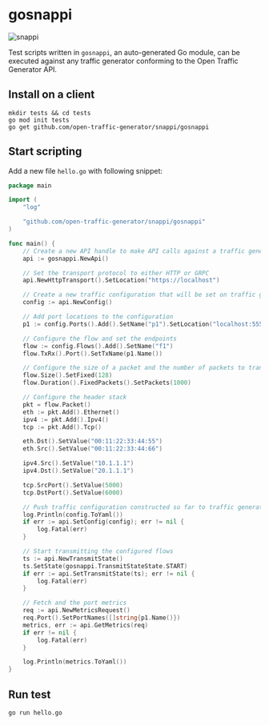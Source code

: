 # gosnappi

![snappi](https://github.com/open-traffic-generator/snappi/raw/main/snappi-logo.png)

Test scripts written in `gosnappi`, an auto-generated Go module, can be executed against any traffic generator conforming to the Open Traffic Generator API.

## Install on a client

```Shell
mkdir tests && cd tests
go mod init tests
go get github.com/open-traffic-generator/snappi/gosnappi
```

## Start scripting

Add a new file `hello.go` with following snippet:

```Go
package main

import (
    "log"

    "github.com/open-traffic-generator/snappi/gosnappi"
)

func main() {
    // Create a new API handle to make API calls against a traffic generator
    api := gosnappi.NewApi()

    // Set the transport protocol to either HTTP or GRPC
    api.NewHttpTransport().SetLocation("https://localhost")

    // Create a new traffic configuration that will be set on traffic generator
    config := api.NewConfig()

    // Add port locations to the configuration
    p1 := config.Ports().Add().SetName("p1").SetLocation("localhost:5555")

    // Configure the flow and set the endpoints
    flow := config.Flows().Add().SetName("f1")
    flow.TxRx().Port().SetTxName(p1.Name())

    // Configure the size of a packet and the number of packets to transmit
    flow.Size().SetFixed(128)
    flow.Duration().FixedPackets().SetPackets(1000)

    // Configure the header stack
    pkt = flow.Packet()
    eth := pkt.Add().Ethernet()
    ipv4 := pkt.Add().Ipv4()
    tcp := pkt.Add().Tcp()

    eth.Dst().SetValue("00:11:22:33:44:55")
    eth.Src().SetValue("00:11:22:33:44:66")

    ipv4.Src().SetValue("10.1.1.1")
    ipv4.Dst().SetValue("20.1.1.1")

    tcp.SrcPort().SetValue(5000)
    tcp.DstPort().SetValue(6000)

    // Push traffic configuration constructed so far to traffic generator
    log.Println(config.ToYaml())
    if err := api.SetConfig(config); err != nil {
        log.Fatal(err)
    }

    // Start transmitting the configured flows
    ts := api.NewTransmitState()
    ts.SetState(gosnappi.TransmitStateState.START)
    if err := api.SetTransmitState(ts); err != nil {
        log.Fatal(err)
    }

    // Fetch and the port metrics
    req := api.NewMetricsRequest()
    req.Port().SetPortNames([]string{p1.Name()})
    metrics, err := api.GetMetrics(req)
    if err != nil {
        log.Fatal(err)
    }

    log.Println(metrics.ToYaml())
}
```

## Run test

```Shell
go run hello.go
```